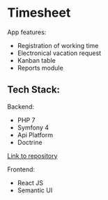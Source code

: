 # Timesheet
App features:
- Registration of working time
- Electronical vacation request
- Kanban table
- Reports module

## Tech Stack:
Backend:
- PHP 7
- Symfony 4
- Api Platform
- Doctrine

[Link to repository](https://github.com/Lukaszmo/timesheet_BE)

Frontend:
- React JS
- Semantic UI
